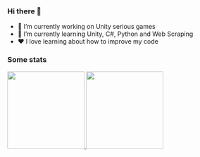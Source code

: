 ### Hi there 👋

- 🔭 I’m currently working on Unity serious games
- 🌱 I’m currently learning Unity, C#, Python and Web Scraping
- ❤️ I love learning about how to improve my code

### Some stats

<a href="https://github.com/LamenLuan">
  <p align="left">
    <img src="https://github-readme-stats.vercel.app/api/top-langs/?username=LamenLuan&layout=compact&langs_count=8&theme=dark&bg_color=0D1117" height="175px"/>
    <img src="https://github-readme-stats.vercel.app/api?username=LamenLuan&theme=dark&bg_color=0D1117" height="175px"/>
  </p>
</a>

<!--
**LamenLuan/LamenLuan** is a ✨ _special_ ✨ repository because its `README.md` (this file) appears on your GitHub profile.

Here are some ideas to get you started:

- 🔭 I’m currently working on ...
- 🌱 I’m currently learning ...
- 👯 I’m looking to collaborate on ...
- 🤔 I’m looking for help with ...
- 💬 Ask me about ...
- 📫 How to reach me: ...
- 😄 Pronouns: ...
- ⚡ Fun fact: ...
-->
